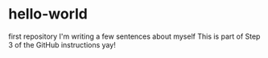 # hello-world
first repository
I'm writing a few sentences about myself
This is part of Step 3 of the GitHub instructions
yay!
